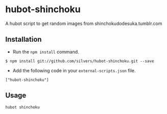 hubot-shinchoku
==========

A hubot script to get random images from shinchokudodesuka.tumblr.com

Installation
------------


* Run the `npm install` command.

```
$ npm install git://github.com/silvers/hubot-shinchoku.git --save
```

* Add the following code in your `external-scripts.json` file.

```
["hubot-shinchoku"]
```

Usage
-----

```
hubot shinchoku
```
